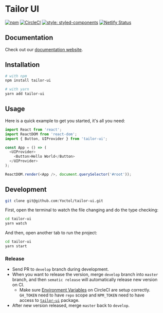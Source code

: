 # Tailor UI

[![npm](https://img.shields.io/npm/v/tailor-ui.svg)](https://www.npmjs.com/package/tailor-ui)
[![CircleCI](https://circleci.com/gh/Yoctol/tailor-ui.svg?style=shield&circle-token=3586bec62e7ddc76eca1227bc7a168d680169e09)](https://circleci.com/gh/Yoctol/tailor-ui)
[![style: styled-components](https://img.shields.io/badge/style-%F0%9F%92%85%20styled--components-orange.svg?colorB=daa357&colorA=db748e)](https://github.com/styled-components/styled-components)
[![Netlify Status](https://api.netlify.com/api/v1/badges/7e31ae18-19bf-4a55-9feb-a5b13dc4fcc4/deploy-status)](https://app.netlify.com/sites/tailor-ui/deploys)

## Documentation

Check out our [documentation website](https://tailor-ui.netlify.app).

## Installation

```bash
# with npm
npm install tailor-ui

# with yarn
yarn add tailor-ui
```

## Usage

Here is a quick example to get you started, it's all you need:

```js
import React from 'react';
import ReactDOM from 'react-dom';
import { Button, UIProvider } from 'tailor-ui';

const App = () => (
  <UIProvider>
    <Button>Hello World</Button>
  </UIProvider>
);

ReactDOM.render(<App />, document.querySelector('#root'));
```

## Development

```bash
git clone git@github.com:Yoctol/tailor-ui.git
```

First, open the terminal to watch the file changing and do the type checking:

```bash
cd tailor-ui
yarn watch
```

And then, open another tab to run the project:

```bash
cd tailor-ui
yarn start
```

### Release

- Send PR to `develop` branch during development.
- When you want to release the version, merge `develop` branch into `master` branch, and then `sematic release` will automatically release new version on CI.
  - Make sure [Environment Variables](https://app.circleci.com/settings/project/github/Yoctol/tailor-ui/environment-variables) on CircleCI are setup correctly. `GH_TOKEN` need to have `repo` scope and `NPM_TOKEN` need to have access to [`tailor-ui`](https://www.npmjs.com/package/tailor-ui/) package.
- After new version released, merge `master` back to `develop`.
